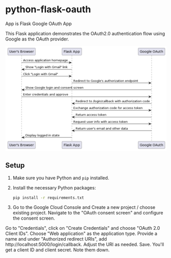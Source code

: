# python-flask-oauth

App is Flask Google OAuth App

This Flask application demonstrates the OAuth2.0 authentication flow using Google as the OAuth provider.

![application](images/app.png)

## Setup

1. Make sure you have Python and `pip` installed.

2. Install the necessary Python packages:
   ```bash
   pip install -r requirements.txt
    ```

3. Go to the Google Cloud Console and Create a new project / choose existing project. Navigate to the "OAuth consent screen" and configure the consent screen.

Go to "Credentials", click on "Create Credentials" and choose "OAuth 2.0 Client IDs".
Choose "Web application" as the application type.
Provide a name and under "Authorized redirect URIs", add http://localhost:5000/login/callback. Adjust the URI as needed.
Save. You'll get a client ID and client secret. Note them down.